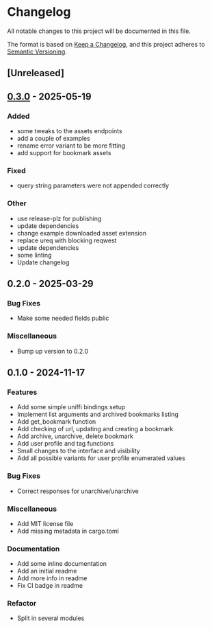 # Changelog

All notable changes to this project will be documented in this file.

The format is based on [Keep a Changelog](https://keepachangelog.com/en/1.0.0/),
and this project adheres to [Semantic Versioning](https://semver.org/spec/v2.0.0.html).

## [Unreleased]

## [0.3.0](https://github.com/zbrox/linkding-rs/compare/v0.2.0...v0.3.0) - 2025-05-19

### Added

- some tweaks to the assets endpoints
- add a couple of examples
- rename error variant to be more fitting
- add support for bookmark assets

### Fixed

- query string parameters were not appended correctly

### Other

- use release-plz for publishing
- update dependencies
- change example downloaded asset extension
- replace ureq with blocking reqwest
- update dependencies
- some linting
- Update changelog
## 0.2.0 - 2025-03-29
### Bug Fixes
- Make some needed fields public

### Miscellaneous
- Bump up version to 0.2.0

## 0.1.0 - 2024-11-17
### Features
- Add some simple uniffi bindings setup
- Implement list arguments and archived bookmarks listing
- Add get_bookmark function
- Add checking of url, updating and creating a bookmark
- Add archive, unarchive, delete bookmark
- Add user profile and tag functions
- Small changes to the interface and visibility
- Add all possible variants for user profile enumerated values

### Bug Fixes
- Correct responses for unarchive/unarchive

### Miscellaneous
- Add MIT license file
- Add missing metadata in cargo.toml

### Documentation
- Add some inline documentation
- Add an initial readme
- Add more info in readme
- Fix CI badge in readme

### Refactor
- Split in several modules

